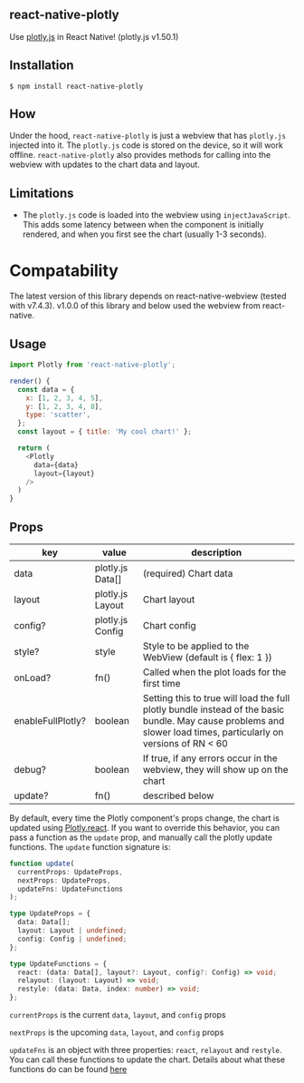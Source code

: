 ## react-native-plotly

Use [plotly.js](https://plot.ly/javascript/) in React Native! (plotly.js v1.50.1)

## Installation

`$ npm install react-native-plotly`

## How

Under the hood, `react-native-plotly` is just a webview that has `plotly.js` injected into it. The `plotly.js` code is stored on the device, so it will work offline. `react-native-plotly` also provides methods for calling into the webview with updates to the chart data and layout.

## Limitations

- The `plotly.js` code is loaded into the webview using `injectJavaScript`. This adds some latency between when the component is initially rendered, and when you first see the chart (usually 1-3 seconds).

# Compatability

The latest version of this library depends on react-native-webview (tested with v7.4.3). v1.0.0 of this library and below used the webview from react-native.

## Usage

```js
import Plotly from 'react-native-plotly';

render() {
  const data = {
    x: [1, 2, 3, 4, 5],
    y: [1, 2, 3, 4, 8],
    type: 'scatter',
  };
  const layout = { title: 'My cool chart!' };

  return (
    <Plotly
      data={data}
      layout={layout}
    />
  )
}
```

## Props

| key               | value            | description                                                                                                                                                      |
| ----------------- | ---------------- | ---------------------------------------------------------------------------------------------------------------------------------------------------------------- |
| data              | plotly.js Data[] | (required) Chart data                                                                                                                                            |
| layout            | plotly.js Layout | Chart layout                                                                                                                                                     |
| config?           | plotly.js Config | Chart config                                                                                                                                                     |
| style?            | style            | Style to be applied to the WebView (default is { flex: 1 })                                                                                                      |
| onLoad?           | fn()             | Called when the plot loads for the first time                                                                                                                    |
| enableFullPlotly? | boolean          | Setting this to true will load the full plotly bundle instead of the basic bundle. May cause problems and slower load times, particularly on versions of RN < 60 |
| debug?            | boolean          | If true, if any errors occur in the webview, they will show up on the chart                                                                                      |
| update?           | fn()             | described below                                                                                                                                                  |

By default, every time the Plotly component's props change, the chart is updated using [Plotly.react](https://plot.ly/javascript/plotlyjs-function-reference/#plotlyreact).
If you want to override this behavior, you can pass a function as the `update` prop, and manually call the plotly update functions. The `update` function signature is:

```ts
function update(
  currentProps: UpdateProps,
  nextProps: UpdateProps,
  updateFns: UpdateFunctions
);

type UpdateProps = {
  data: Data[];
  layout: Layout | undefined;
  config: Config | undefined;
};

type UpdateFunctions = {
  react: (data: Data[], layout?: Layout, config?: Config) => void;
  relayout: (layout: Layout) => void;
  restyle: (data: Data, index: number) => void;
};
```

`currentProps` is the current `data`, `layout`, and `config` props

`nextProps` is the upcoming `data`, `layout`, and `config` props

`updateFns` is an object with three properties: `react`, `relayout` and `restyle`. You can call these functions to update the chart. Details about what these functions do can be found [here](https://plot.ly/javascript/plotlyjs-function-reference/)
